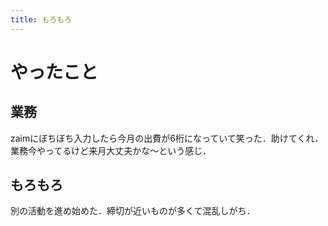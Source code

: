 ```yaml
---
title: もろもろ
---
```


# やったこと

## 業務

zaimにぼちぼち入力したら今月の出費が6桁になっていて笑った．助けてくれ．業務今やってるけど来月大丈夫かな～という感じ．

## もろもろ

別の活動を進め始めた．締切が近いものが多くて混乱しがち．